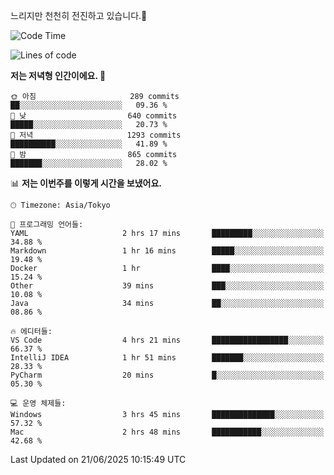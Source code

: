 느리지만 천천히 전진하고 있습니다.🐢

<!--START_SECTION:waka-->
![Code Time](http://img.shields.io/badge/Code%20Time-1%2C604%20hrs%2033%20mins-blue)

![Lines of code](https://img.shields.io/badge/%EC%A0%80%EB%8A%94%20%EC%97%AC%ED%83%9C%EA%B9%8C%EC%A7%80%20-919.4%20thousand%20%EC%A4%84%EC%9D%98%20%EC%BD%94%EB%93%9C%EB%A5%BC%20%EC%9E%91%EC%84%B1%ED%96%88%EC%96%B4%EC%9A%94.-blue)

**저는 저녁형 인간이에요. 🦉** 

```text
🌞 아침                     289 commits         ██░░░░░░░░░░░░░░░░░░░░░░░   09.36 % 
🌆 낮　                     640 commits         █████░░░░░░░░░░░░░░░░░░░░   20.73 % 
🌃 저녁                     1293 commits        ██████████░░░░░░░░░░░░░░░   41.89 % 
🌙 밤　                     865 commits         ███████░░░░░░░░░░░░░░░░░░   28.02 % 
```


📊 **저는 이번주를 이렇게 시간을 보냈어요.** 

```text
🕑︎ Timezone: Asia/Tokyo

💬 프로그래밍 언어들: 
YAML                     2 hrs 17 mins       █████████░░░░░░░░░░░░░░░░   34.88 % 
Markdown                 1 hr 16 mins        █████░░░░░░░░░░░░░░░░░░░░   19.48 % 
Docker                   1 hr                ████░░░░░░░░░░░░░░░░░░░░░   15.24 % 
Other                    39 mins             ███░░░░░░░░░░░░░░░░░░░░░░   10.08 % 
Java                     34 mins             ██░░░░░░░░░░░░░░░░░░░░░░░   08.86 % 

🔥 에디터들: 
VS Code                  4 hrs 21 mins       █████████████████░░░░░░░░   66.37 % 
IntelliJ IDEA            1 hr 51 mins        ███████░░░░░░░░░░░░░░░░░░   28.33 % 
PyCharm                  20 mins             █░░░░░░░░░░░░░░░░░░░░░░░░   05.30 % 

💻 운영 체제들: 
Windows                  3 hrs 45 mins       ██████████████░░░░░░░░░░░   57.32 % 
Mac                      2 hrs 48 mins       ███████████░░░░░░░░░░░░░░   42.68 % 
```


 Last Updated on 21/06/2025 10:15:49 UTC
<!--END_SECTION:waka-->
